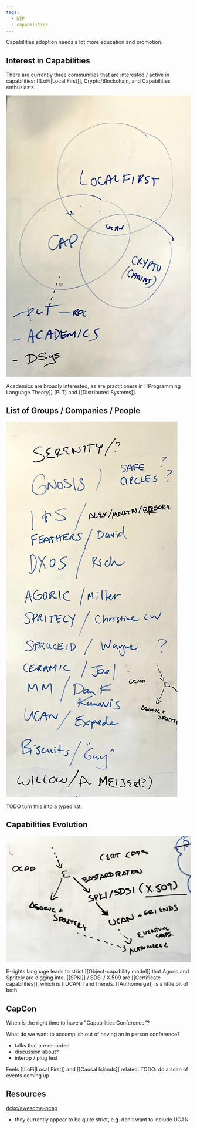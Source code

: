 ```yaml
---
tags:
  - WIP
  - capabilities
---
```

Capabilities adoption needs a lot more education and promotion.

## Interest in Capabilities

There are currently three communities that are interested / active in capabilities: [[LoFi|Local First]], Crypto/Blockchain, and Capabilities enthusiasts.

![Whiteboard diagram of a Venn overlap of Localfirst, Capabilities, and Crypto Blockchains](/assets/2024/capabilities_venn.jpg)

Academics are broadly interested, as are practitioners in [[Programming Language Theory]] (PLT) and [[Distributed Systems]].
## List of Groups / Companies / People

![Whiteboard photo of a list of capabilties interested groups](/assets/2024/list_of_groups.jpg)

TODO turn this into a typed list.
## Capabilities Evolution

![](/assets/2024/capabilties_evolution.jpeg)

E-rights language leads to strict [[Object-capability model]] that Agoric and Spritely are digging into. [[SPKI]] / SDSI / X.509 are [[Certificate capabilities]], which is [[UCAN]] and friends. [[Authomerge]] is a little bit of both.
## CapCon

When is the right time to have a "Capabilities Conference"?

What do we want to accomplish out of having an in person conference?
* talks that are recorded
* discussion about?
* interop / plug fest

Feels [[LoFi|Local First]] and [[Causal Islands]] related. TODO: do a scan of events coming up.

## Resources

[dckc/awesome-ocap](https://github.com/dckc/awesome-ocap)
 * they currently appear to be quite strict, e.g. don't want to include UCAN
